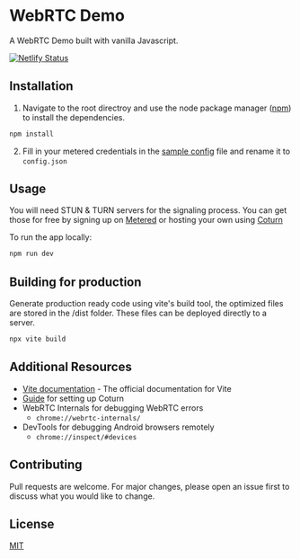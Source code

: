 # WebRTC Demo

A WebRTC Demo built with vanilla Javascript.

[![Netlify Status](https://api.netlify.com/api/v1/badges/9e4e4540-14bf-4ed7-8716-4e4e50fe784c/deploy-status)](https://app.netlify.com/sites/vanillajs-webrtc-demo/deploys)

## Installation

1. Navigate to the root directroy and use the node package manager ([npm](https://www.npmjs.com/)) to install the dependencies.

```bash
npm install
```

2. Fill in your metered credentials in the [sample config](./config.json.sample) file and rename it to `config.json`

## Usage

You will need STUN & TURN servers for the signaling process.
You can get those for free by signing up on [Metered](https://metered.ca) or hosting your own using [Coturn](https://github.com/coturn/coturn)

To run the app locally:

```bash
npm run dev
```

## Building for production

Generate production ready code using vite's build tool, the optimized files are stored in the /dist folder. These files can be deployed directly to a server.

```bash
npx vite build
```

## Additional Resources

- [Vite documentation](https://vitejs.com/docs/) - The official documentation for Vite
- [Guide](https://ourcodeworld.com/articles/read/1175/how-to-create-and-configure-your-own-stun-turn-server-with-coturn-in-ubuntu-18-04) for setting up Coturn
- WebRTC Internals for debugging WebRTC errors 
    - `chrome://webrtc-internals/`
- DevTools for debugging Android browsers remotely
    - `chrome://inspect/#devices`
## Contributing

Pull requests are welcome. For major changes, please open an issue first
to discuss what you would like to change.

## License

[MIT](https://choosealicense.com/licenses/mit/)
